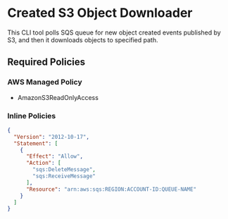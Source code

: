 # Created S3 Object Downloader

This CLI tool polls SQS queue for new object created events published by S3, and then it downloads objects to specified path.

## Required Policies

### AWS Managed Policy

- AmazonS3ReadOnlyAccess

### Inline Policies

```json
{
  "Version": "2012-10-17",
  "Statement": [
    {
      "Effect": "Allow",
      "Action": [
        "sqs:DeleteMessage",
        "sqs:ReceiveMessage"
      ],
      "Resource": "arn:aws:sqs:REGION:ACCOUNT-ID:QUEUE-NAME"
    }
  ]
}
```
